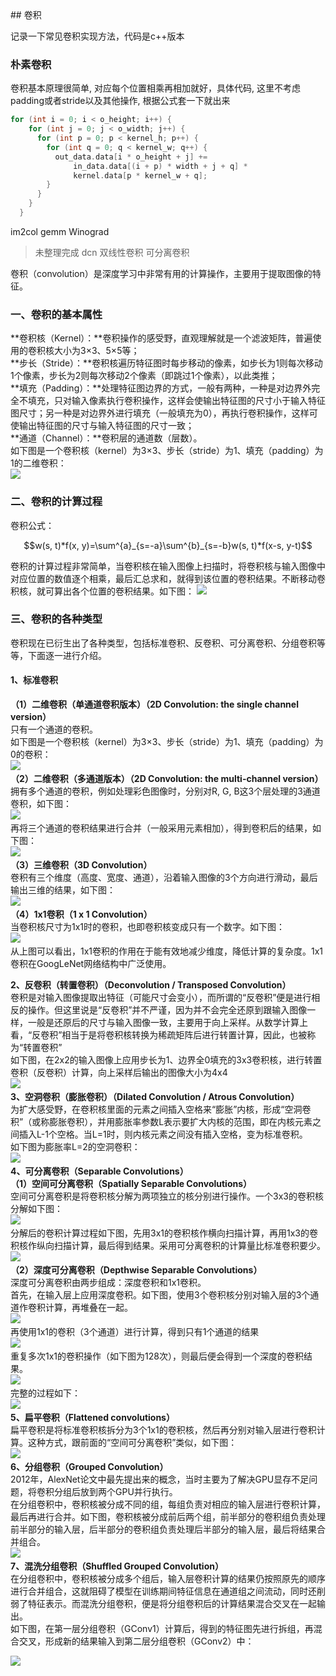 <head>
	<style type="text/css">h1:first-child {display:none;}</style>
	<script type="text/javascript" src="https://cdn.mathjax.org/mathjax/latest/MathJax.js?config=TeX-AMS-MML_HTMLorMML"></script>
    <script type="text/x-mathjax-config">
        MathJax.Hub.Config({
            tex2jax: {
            skipTags: ['script', 'noscript', 'style', 'textarea', 'pre'],
            inlineMath: [['$','$']]
            }
        });
    </script>
</head>
## 卷积

记录一下常见卷积实现方法，代码是c++版本

### 朴素卷积

卷积基本原理很简单, 对应每个位置相乘再相加就好，具体代码, 这里不考虑padding或者stride以及其他操作, 根据公式套一下就出来

```cc
for (int i = 0; i < o_height; i++) {
    for (int j = 0; j < o_width; j++) {
      for (int p = 0; p < kernel_h; p++) {
        for (int q = 0; q < kernel_w; q++) {
          out_data.data[i * o_height + j] +=
              in_data.data[(i + p) * width + j + q] *
              kernel.data[p * kernel_w + q];
        }
      }
    }
  }
```
im2col gemm
Winograd

> 未整理完成 dcn 双线性卷积 可分离卷积

卷积（convolution）是深度学习中非常有用的计算操作，主要用于提取图像的特征。

### 一、卷积的基本属性 

**卷积核（Kernel）：**卷积操作的感受野，直观理解就是一个滤波矩阵，普遍使用的卷积核大小为3×3、5×5等；  
**步长（Stride）：**卷积核遍历特征图时每步移动的像素，如步长为1则每次移动1个像素，步长为2则每次移动2个像素（即跳过1个像素），以此类推；  
**填充（Padding）：**处理特征图边界的方式，一般有两种，一种是对边界外完全不填充，只对输入像素执行卷积操作，这样会使输出特征图的尺寸小于输入特征图尺寸；另一种是对边界外进行填充（一般填充为0），再执行卷积操作，这样可使输出特征图的尺寸与输入特征图的尺寸一致；  
**通道（Channel）：**卷积层的通道数（层数）。  
如下图是一个卷积核（kernel）为3×3、步长（stride）为1、填充（padding）为1的二维卷积：  
![](https://oscimg.oschina.net/oscnet/ed70c6c8660ea0d8c23a60b69a750aaf1ef.jpg)

### 二、卷积的计算过程

卷积公式：

$$w(s, t)*f(x, y)=\sum^{a}_{s=-a}\sum^{b}_{s=-b}w(s, t)*f(x-s, y-t)$$

卷积的计算过程非常简单，当卷积核在输入图像上扫描时，将卷积核与输入图像中对应位置的数值逐个相乘，最后汇总求和，就得到该位置的卷积结果。不断移动卷积核，就可算出各个位置的卷积结果。如下图：
![](https://oscimg.oschina.net/oscnet/3e0200b4dbbc34d2f96e20aa5e072c1ff4a.jpg)   

### 三、卷积的各种类型

卷积现在已衍生出了各种类型，包括标准卷积、反卷积、可分离卷积、分组卷积等等，下面逐一进行介绍。  

#### **1、标准卷积** 

**（1）二维卷积（单通道卷积版本）（2D Convolution: the single channel version）**  
只有一个通道的卷积。  
如下图是一个卷积核（kernel）为3×3、步长（stride）为1、填充（padding）为0的卷积：  
![](https://oscimg.oschina.net/oscnet/52133a0ad3aed83cea2f39519af90b0c1db.jpg)   
**（2）二维卷积（多通道版本）（2D Convolution: the multi-channel version）**  
拥有多个通道的卷积，例如处理彩色图像时，分别对R, G, B这3个层处理的3通道卷积，如下图：  
![](https://oscimg.oschina.net/oscnet/b0e0a7250330752a10864e028ac2dae99ec.jpg)   
再将三个通道的卷积结果进行合并（一般采用元素相加），得到卷积后的结果，如下图：  
![](https://oscimg.oschina.net/oscnet/236ee5ebeaf87288f3f61d0157731d263fd.jpg)   
**（3）三维卷积（3D Convolution）**  
卷积有三个维度（高度、宽度、通道），沿着输入图像的3个方向进行滑动，最后输出三维的结果，如下图：  
![](https://oscimg.oschina.net/oscnet/9d95948c9d59894995d50fcbfe107dc2299.jpg)   
**（4）1x1卷积（1 x 1 Convolution）**  
当卷积核尺寸为1x1时的卷积，也即卷积核变成只有一个数字。如下图：  
![](https://oscimg.oschina.net/oscnet/c86bf4291094f83aa93208008a0bc31676c.jpg)   
从上图可以看出，1x1卷积的作用在于能有效地减少维度，降低计算的复杂度。1x1卷积在GoogLeNet网络结构中广泛使用。

**2、反卷积（转置卷积）（Deconvolution / Transposed Convolution）**  
卷积是对输入图像提取出特征（可能尺寸会变小），而所谓的“反卷积”便是进行相反的操作。但这里说是“反卷积”并不严谨，因为并不会完全还原到跟输入图像一样，一般是还原后的尺寸与输入图像一致，主要用于向上采样。从数学计算上看，“反卷积”相当于是将卷积核转换为稀疏矩阵后进行转置计算，因此，也被称为“转置卷积”  
如下图，在2x2的输入图像上应用步长为1、边界全0填充的3x3卷积核，进行转置卷积（反卷积）计算，向上采样后输出的图像大小为4x4  
![](https://oscimg.oschina.net/oscnet/732a36b4f27737fbe8cb46e166b418005e4.jpg)   
**3、空洞卷积（膨胀卷积）（Dilated Convolution / Atrous Convolution）**  
为扩大感受野，在卷积核里面的元素之间插入空格来“膨胀”内核，形成“空洞卷积”（或称膨胀卷积），并用膨胀率参数L表示要扩大内核的范围，即在内核元素之间插入L-1个空格。当L=1时，则内核元素之间没有插入空格，变为标准卷积。  
如下图为膨胀率L=2的空洞卷积：  
![](https://oscimg.oschina.net/oscnet/239b526729ef1ca62868d6269c62831ce24.jpg)   
**4、可分离卷积（Separable Convolutions）**  
**（1）空间可分离卷积（Spatially Separable Convolutions）**  
空间可分离卷积是将卷积核分解为两项独立的核分别进行操作。一个3x3的卷积核分解如下图：  
![](https://oscimg.oschina.net/oscnet/1a243d8d808a9f40b9f167946aa7af28fcc.jpg)   
分解后的卷积计算过程如下图，先用3x1的卷积核作横向扫描计算，再用1x3的卷积核作纵向扫描计算，最后得到结果。采用可分离卷积的计算量比标准卷积要少。  
![](https://oscimg.oschina.net/oscnet/7f02b4fcc0cf58a07a536dfe40ff6cbe816.jpg)   
**（2）深度可分离卷积（Depthwise Separable Convolutions）**  
深度可分离卷积由两步组成：深度卷积和1x1卷积。  
首先，在输入层上应用深度卷积。如下图，使用3个卷积核分别对输入层的3个通道作卷积计算，再堆叠在一起。  
![](https://oscimg.oschina.net/oscnet/bb3b53ab9b1c517b88df6190785c314d19a.jpg)   
再使用1x1的卷积（3个通道）进行计算，得到只有1个通道的结果  
![](https://oscimg.oschina.net/oscnet/b57852e7bef6abe667acb8a804b8e7719ee.jpg)   
重复多次1x1的卷积操作（如下图为128次），则最后便会得到一个深度的卷积结果。  
![](https://oscimg.oschina.net/oscnet/7de52ee96501d2ab58f213cd9bc42e31b69.jpg)   
完整的过程如下：  
![](https://oscimg.oschina.net/oscnet/c36f99138e32724705aa5c210a1067013ef.jpg)   
**5、扁平卷积（Flattened convolutions）**  
扁平卷积是将标准卷积核拆分为3个1x1的卷积核，然后再分别对输入层进行卷积计算。这种方式，跟前面的“空间可分离卷积”类似，如下图：  
![](https://oscimg.oschina.net/oscnet/2d07be592c6891e7e4557c10a86689290e7.jpg)   
**6、分组卷积（Grouped Convolution）**  
2012年，AlexNet论文中最先提出来的概念，当时主要为了解决GPU显存不足问题，将卷积分组后放到两个GPU并行执行。  
在分组卷积中，卷积核被分成不同的组，每组负责对相应的输入层进行卷积计算，最后再进行合并。如下图，卷积核被分成前后两个组，前半部分的卷积组负责处理前半部分的输入层，后半部分的卷积组负责处理后半部分的输入层，最后将结果合并组合。  
![](https://oscimg.oschina.net/oscnet/785efa16bf500dd13c3d099d7746cfa4039.jpg)   
**7、混洗分组卷积（Shuffled Grouped Convolution）**  
在分组卷积中，卷积核被分成多个组后，输入层卷积计算的结果仍按照原先的顺序进行合并组合，这就阻碍了模型在训练期间特征信息在通道组之间流动，同时还削弱了特征表示。而混洗分组卷积，便是将分组卷积后的计算结果混合交叉在一起输出。  
如下图，在第一层分组卷积（GConv1）计算后，得到的特征图先进行拆组，再混合交叉，形成新的结果输入到第二层分组卷积（GConv2）中：

![](https://oscimg.oschina.net/oscnet/d1e03fe76ed80f9a4396730d150aa3b3d93.jpg)